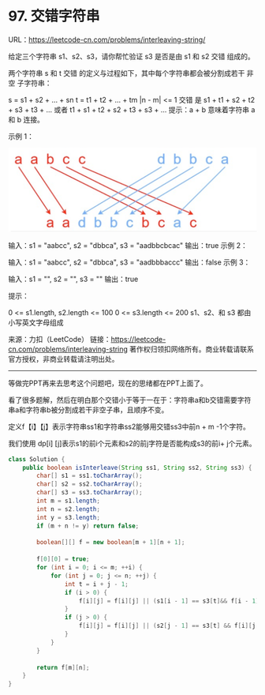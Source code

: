 # 97. 交错字符串

URL：https://leetcode-cn.com/problems/interleaving-string/

给定三个字符串 s1、s2、s3，请你帮忙验证 s3 是否是由 s1 和 s2 交错 组成的。

两个字符串 s 和 t 交错 的定义与过程如下，其中每个字符串都会被分割成若干 非空 子字符串：

s = s1 + s2 + ... + sn
t = t1 + t2 + ... + tm
|n - m| <= 1
交错 是 s1 + t1 + s2 + t2 + s3 + t3 + ... 或者 t1 + s1 + t2 + s2 + t3 + s3 + ...
提示：a + b 意味着字符串 a 和 b 连接。

 

示例 1：

<img src="../lc_images/image-20210421144505617.png" alt="image-20210421144505617" style="zoom:50%;" />


输入：s1 = "aabcc", s2 = "dbbca", s3 = "aadbbcbcac"
输出：true
示例 2：

输入：s1 = "aabcc", s2 = "dbbca", s3 = "aadbbbaccc"
输出：false
示例 3：

输入：s1 = "", s2 = "", s3 = ""
输出：true


提示：

0 <= s1.length, s2.length <= 100
0 <= s3.length <= 200
s1、s2、和 s3 都由小写英文字母组成

来源：力扣（LeetCode）
链接：https://leetcode-cn.com/problems/interleaving-string
著作权归领扣网络所有。商业转载请联系官方授权，非商业转载请注明出处。

---

等做完PPT再来去思考这个问题吧，现在的思绪都在PPT上面了。

看了很多题解，然后在明白那个交错小于等于一在于：字符串a和b交错需要字符串a和字符串b被分割成若干非空子串，且顺序不变。

定义f【i】【j】表示字符串ss1和字符串ss2能够用交错ss3中前n + m -1个字符。

我们使用 dp[i] [j]表示s1的前i个元素和s2的前j字符是否能构成s3的前i+ j个元素。

```java
class Solution {
    public boolean isInterleave(String ss1, String ss2, String ss3) {
        char[] s1 = ss1.toCharArray();
        char[] s2 = ss2.toCharArray();
        char[] s3 = ss3.toCharArray();
        int m = s1.length;
        int n = s2.length;
        int y = s3.length;
        if (m + n != y) return false;

        boolean[][] f = new boolean[m + 1][n + 1];
        
        f[0][0] = true;
        for (int i = 0; i <= m; ++i) {
            for (int j = 0; j <= n; ++j) {
                int t = i + j - 1;
                if (i > 0) {
                    f[i][j] = f[i][j] || (s1[i - 1] == s3[t]&& f[i - 1][j]);
                }
                if (j > 0) {
                    f[i][j] = f[i][j] || (s2[j - 1] == s3[t] && f[i][j - 1]);
                }
            }
        }

        return f[m][n];
    }
}
```

